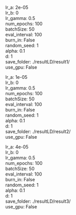 lr_a: 2e-05  
lr_b: 0  
lr_gamma: 0.5  
num_epochs: 100  
batchSize: 50  
eval_interval: 100  
burn_in: False  
random_seed: 1  
alpha: 0.1  
d: 1  
save_folder: ./resultLD/result1/  
use_gpu: False  

lr_a: 1e-05  
lr_b: 0  
lr_gamma: 0.5  
num_epochs: 100  
batchSize: 50  
eval_interval: 100  
burn_in: False  
random_seed: 1  
alpha: 0.1  
d: 1  
save_folder: ./resultLD/result2/  
use_gpu: False  

lr_a: 4e-05  
lr_b: 0  
lr_gamma: 0.5  
num_epochs: 100  
batchSize: 50  
eval_interval: 100  
burn_in: False  
random_seed: 1  
alpha: 0.1  
d: 1  
save_folder: ./resultLD/result3/  
use_gpu: False  

